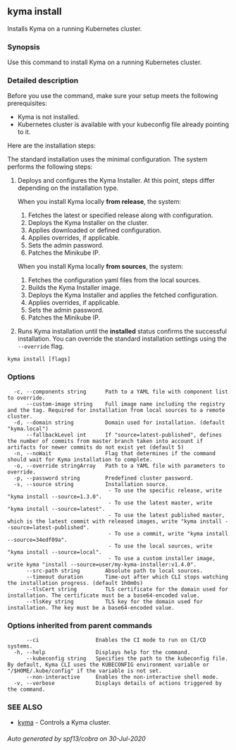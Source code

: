 ## kyma install

Installs Kyma on a running Kubernetes cluster.

### Synopsis

Use this command to install Kyma on a running Kubernetes cluster.

### Detailed description

Before you use the command, make sure your setup meets the following prerequisites:

* Kyma is not installed.
* Kubernetes cluster is available with your kubeconfig file already pointing to it.

Here are the installation steps:

The standard installation uses the minimal configuration. The system performs the following steps:
1. Deploys and configures the Kyma Installer. At this point, steps differ depending on the installation type.

    When you install Kyma locally **from release**, the system:
    1. Fetches the latest or specified release along with configuration.
    2. Deploys the Kyma Installer on the cluster.
    3. Applies downloaded or defined configuration.
    4. Applies overrides, if applicable.
    5. Sets the admin password.
    6. Patches the Minikube IP.
	
    When you install Kyma locally **from sources**, the system:
    1. Fetches the configuration yaml files from the local sources.
    2. Builds the Kyma Installer image.
    3. Deploys the Kyma Installer and applies the fetched configuration.
    4. Applies overrides, if applicable.
    5. Sets the admin password.
    6. Patches the Minikube IP.
    
2. Runs Kyma installation until the **installed** status confirms the successful installation. You can override the standard installation settings using the `--override` flag.



```
kyma install [flags]
```

### Options

```
  -c, --components string      Path to a YAML file with component list to override.
      --custom-image string    Full image name including the registry and the tag. Required for installation from local sources to a remote cluster.
  -d, --domain string          Domain used for installation. (default "kyma.local")
      --fallbackLevel int      If "source=latest-published", defines the number of commits from master branch taken into account if artifacts for newer commits do not exist yet (default 5)
  -n, --noWait                 Flag that determines if the command should wait for Kyma installation to complete.
  -o, --override stringArray   Path to a YAML file with parameters to override.
  -p, --password string        Predefined cluster password.
  -s, --source string          Installation source. 
                               	- To use the specific release, write "kyma install --source=1.3.0".
                               	- To use the latest master, write "kyma install --source=latest".
                               	- To use the latest published master, which is the latest commit with released images, write "kyma install --source=latest-published".
                               	- To use a commit, write "kyma install --source=34edf09a".
                               	- To use the local sources, write "kyma install --source=local".
                               	- To use a custom installer image, write kyma "install --source=user/my-kyma-installer:v1.4.0".
      --src-path string        Absolute path to local sources.
      --timeout duration       Time-out after which CLI stops watching the installation progress. (default 1h0m0s)
      --tlsCert string         TLS certificate for the domain used for installation. The certificate must be a base64-encoded value.
      --tlsKey string          TLS key for the domain used for installation. The key must be a base64-encoded value.
```

### Options inherited from parent commands

```
      --ci                  Enables the CI mode to run on CI/CD systems.
  -h, --help                Displays help for the command.
      --kubeconfig string   Specifies the path to the kubeconfig file. By default, Kyma CLI uses the KUBECONFIG environment variable or "/$HOME/.kube/config" if the variable is not set.
      --non-interactive     Enables the non-interactive shell mode.
  -v, --verbose             Displays details of actions triggered by the command.
```

### SEE ALSO

* [kyma](kyma.md)	 - Controls a Kyma cluster.

###### Auto generated by spf13/cobra on 30-Jul-2020
